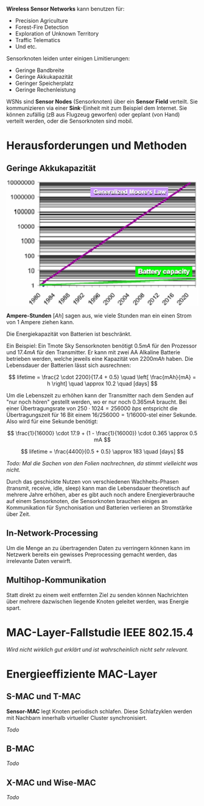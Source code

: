 **Wireless Sensor Networks** kann benutzen für:

* Precision Agriculture
* Forest-Fire Detection
* Exploration of Unknown Territory
* Traffic Telematics
* Und etc.

Sensorknoten leiden unter einigen Limitierungen:

* Geringe Bandbreite
* Geringe Akkukapazität
* Geringer Speicherplatz
* Geringe Rechenleistung

WSNs sind **Sensor Nodes** (Sensorknoten) über ein **Sensor Field** verteilt. Sie kommunizieren via einer **Sink**-Einheit mit zum Beispiel dem Internet. Sie können zufällig (zB aus Flugzeug geworfen) oder geplant (von Hand) verteilt werden, oder die Sensorknoten sind mobil.

# Herausforderungen und Methoden

## Geringe Akkukapazität

![Needs more JPG: Crappige Darstellung von Moore's Law vs. Battery Capacity](/img/moore-vs-battery.jpg)

**Ampere-Stunden** $[Ah]$ sagen aus, wie viele Stunden man ein einen Strom von 1 Ampere ziehen kann.

Die Energiekapazität von Batterien ist beschränkt.

Ein Beispiel: Ein Tmote Sky Sensorknoten benötigt $0.5 mA$ für den Prozessor und $17.4 mA$ für den Transmitter. Er kann mit zwei AA Alkaline Batterie betrieben werden, welche jeweils eine Kapazität von $2200 mAh$ haben. Die Lebensdauer der Batterien lässt sich ausrechnen:

$$
lifetime = \frac{2 \cdot 2200}{17.4 + 0.5} \quad \left[ \frac{mAh}{mA} = h \right] \quad \approx 10.2 \quad [days]
$$

Um die Lebenszeit zu erhöhen kann der Transmitter nach dem Senden auf "nur noch hören" gestellt werden, wo er nur noch $0.365 mA$ braucht. Bei einer Übertragungsrate von $250 \cdot 1024 = 256000 \ bps$ entspricht die Übertragungszeit für 16 Bit einem $16 / 256000 = 1 / 16000$-stel einer Sekunde. Also wird für eine Sekunde benötigt:

$$
\frac{1}{16000} \cdot 17.9 + (1 - \frac{1}{16000}) \cdot 0.365 \approx 0.5 mA
$$

$$
lifetime = \frac{4400}{0.5 + 0.5} \approx 183 \quad [days]
$$

*Todo: Mal die Sachen von den Folien nachrechnen, da stimmt vielleicht was nicht.*

Durch das geschickte Nutzen von verschiedenen Wachheits-Phasen (transmit, receive, idle, sleep) kann man die Lebensdauer theoretisch auf mehrere Jahre erhöhen, aber es gibt auch noch andere Energieverbrauche auf einem Sensorknoten, die Sensorknoten brauchen einiges an Kommunikation für Synchonisation und Batterien verlieren an Stromstärke über Zeit.

## In-Network-Processing
Um die Menge an zu übertragenden Daten zu verringern können kann im Netzwerk bereits ein gewisses Preprocessing gemacht werden, das irrelevante Daten verwirft.

## Multihop-Kommunikation

Statt direkt zu einem weit entfernten Ziel zu senden können Nachrichten über mehrere dazwischen liegende Knoten geleitet werden, was Energie spart.


# MAC-Layer-Fallstudie IEEE 802.15.4

*Wird nicht wirklich gut erklärt und ist wahrscheinlich nicht sehr relevant.*


# Energieeffiziente MAC-Layer

## S-MAC und T-MAC

**Sensor-MAC** legt Knoten periodisch schlafen. Diese Schlafzyklen werden mit Nachbarn innerhalb virtueller Cluster synchronisiert.

*Todo*

## B-MAC
*Todo*

## X-MAC und Wise-MAC

*Todo*
